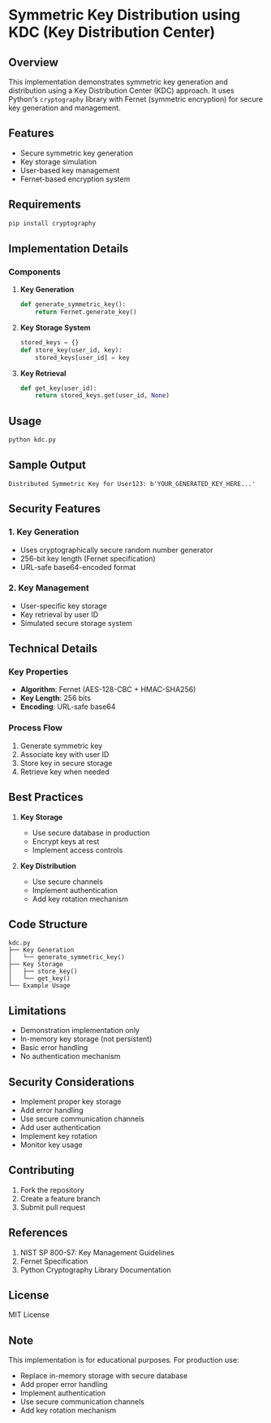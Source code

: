 # Symmetric Key Distribution using KDC (Key Distribution Center)

## Overview

This implementation demonstrates symmetric key generation and distribution using a Key Distribution Center (KDC) approach. It uses Python's `cryptography` library with Fernet (symmetric encryption) for secure key generation and management.

## Features

- Secure symmetric key generation
- Key storage simulation
- User-based key management
- Fernet-based encryption system

## Requirements

```bash
pip install cryptography
```

## Implementation Details

### Components

1. **Key Generation**

   ```python
   def generate_symmetric_key():
       return Fernet.generate_key()
   ```

2. **Key Storage System**

   ```python
   stored_keys = {}
   def store_key(user_id, key):
       stored_keys[user_id] = key
   ```

3. **Key Retrieval**
   ```python
   def get_key(user_id):
       return stored_keys.get(user_id, None)
   ```

## Usage

```bash
python kdc.py
```

## Sample Output

```
Distributed Symmetric Key for User123: b'YOUR_GENERATED_KEY_HERE...'
```

## Security Features

### 1. Key Generation

- Uses cryptographically secure random number generator
- 256-bit key length (Fernet specification)
- URL-safe base64-encoded format

### 2. Key Management

- User-specific key storage
- Key retrieval by user ID
- Simulated secure storage system

## Technical Details

### Key Properties

- **Algorithm**: Fernet (AES-128-CBC + HMAC-SHA256)
- **Key Length**: 256 bits
- **Encoding**: URL-safe base64

### Process Flow

1. Generate symmetric key
2. Associate key with user ID
3. Store key in secure storage
4. Retrieve key when needed

## Best Practices

1. **Key Storage**

   - Use secure database in production
   - Encrypt keys at rest
   - Implement access controls

2. **Key Distribution**
   - Use secure channels
   - Implement authentication
   - Add key rotation mechanism

## Code Structure

```
kdc.py
├── Key Generation
│   └── generate_symmetric_key()
├── Key Storage
│   ├── store_key()
│   └── get_key()
└── Example Usage
```

## Limitations

- Demonstration implementation only
- In-memory key storage (not persistent)
- Basic error handling
- No authentication mechanism

## Security Considerations

- Implement proper key storage
- Add error handling
- Use secure communication channels
- Add user authentication
- Implement key rotation
- Monitor key usage

## Contributing

1. Fork the repository
2. Create a feature branch
3. Submit pull request

## References

1. NIST SP 800-57: Key Management Guidelines
2. Fernet Specification
3. Python Cryptography Library Documentation

## License

MIT License

## Note

This implementation is for educational purposes. For production use:

- Replace in-memory storage with secure database
- Add proper error handling
- Implement authentication
- Use secure communication channels
- Add key rotation mechanism
